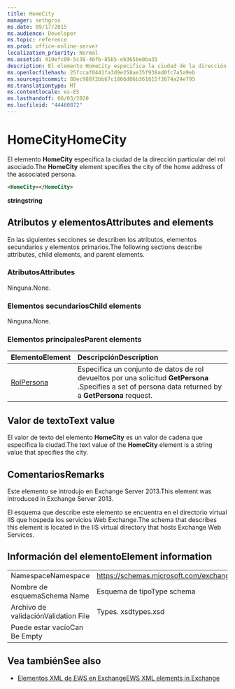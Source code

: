 ```yaml
---
title: HomeCity
manager: sethgros
ms.date: 09/17/2015
ms.audience: Developer
ms.topic: reference
ms.prod: office-online-server
localization_priority: Normal
ms.assetid: 410efc09-5c38-46fb-85b5-eb365be0ba35
description: El elemento HomeCity especifica la ciudad de la dirección particular del rol asociado.
ms.openlocfilehash: 25fccaf0441fa3d9e258ae35f938ad0fc7a5a9eb
ms.sourcegitcommit: 88ec988f2bb67c1866d06b361615f3674a24e795
ms.translationtype: MT
ms.contentlocale: es-ES
ms.lasthandoff: 06/03/2020
ms.locfileid: "44460872"
---
```

# <a name="homecity"></a><span data-ttu-id="9cb28-103">HomeCity</span><span class="sxs-lookup"><span data-stu-id="9cb28-103">HomeCity</span></span>

<span data-ttu-id="9cb28-104">El elemento **HomeCity** especifica la ciudad de la dirección particular del rol asociado.</span><span class="sxs-lookup"><span data-stu-id="9cb28-104">The **HomeCity** element specifies the city of the home address of the associated persona.</span></span> 
  
```XML
<HomeCity></HomeCity>
```

 <span data-ttu-id="9cb28-105">**string**</span><span class="sxs-lookup"><span data-stu-id="9cb28-105">**string**</span></span>
## <a name="attributes-and-elements"></a><span data-ttu-id="9cb28-106">Atributos y elementos</span><span class="sxs-lookup"><span data-stu-id="9cb28-106">Attributes and elements</span></span>

<span data-ttu-id="9cb28-107">En las siguientes secciones se describen los atributos, elementos secundarios y elementos primarios.</span><span class="sxs-lookup"><span data-stu-id="9cb28-107">The following sections describe attributes, child elements, and parent elements.</span></span>
  
### <a name="attributes"></a><span data-ttu-id="9cb28-108">Atributos</span><span class="sxs-lookup"><span data-stu-id="9cb28-108">Attributes</span></span>

<span data-ttu-id="9cb28-109">Ninguna.</span><span class="sxs-lookup"><span data-stu-id="9cb28-109">None.</span></span>
  
### <a name="child-elements"></a><span data-ttu-id="9cb28-110">Elementos secundarios</span><span class="sxs-lookup"><span data-stu-id="9cb28-110">Child elements</span></span>

<span data-ttu-id="9cb28-111">Ninguna.</span><span class="sxs-lookup"><span data-stu-id="9cb28-111">None.</span></span>
  
### <a name="parent-elements"></a><span data-ttu-id="9cb28-112">Elementos principales</span><span class="sxs-lookup"><span data-stu-id="9cb28-112">Parent elements</span></span>

|<span data-ttu-id="9cb28-113">**Elemento**</span><span class="sxs-lookup"><span data-stu-id="9cb28-113">**Element**</span></span>|<span data-ttu-id="9cb28-114">**Descripción**</span><span class="sxs-lookup"><span data-stu-id="9cb28-114">**Description**</span></span>|
|:-----|:-----|
|[<span data-ttu-id="9cb28-115">Rol</span><span class="sxs-lookup"><span data-stu-id="9cb28-115">Persona</span></span>](persona.md) <br/> |<span data-ttu-id="9cb28-116">Especifica un conjunto de datos de rol devueltos por una solicitud **GetPersona** .</span><span class="sxs-lookup"><span data-stu-id="9cb28-116">Specifies a set of persona data returned by a **GetPersona** request.</span></span>  <br/> |
   
## <a name="text-value"></a><span data-ttu-id="9cb28-117">Valor de texto</span><span class="sxs-lookup"><span data-stu-id="9cb28-117">Text value</span></span>

<span data-ttu-id="9cb28-118">El valor de texto del elemento **HomeCity** es un valor de cadena que especifica la ciudad.</span><span class="sxs-lookup"><span data-stu-id="9cb28-118">The text value of the **HomeCity** element is a string value that specifies the city.</span></span> 
  
## <a name="remarks"></a><span data-ttu-id="9cb28-119">Comentarios</span><span class="sxs-lookup"><span data-stu-id="9cb28-119">Remarks</span></span>

<span data-ttu-id="9cb28-120">Este elemento se introdujo en Exchange Server 2013.</span><span class="sxs-lookup"><span data-stu-id="9cb28-120">This element was introduced in Exchange Server 2013.</span></span>
  
<span data-ttu-id="9cb28-121">El esquema que describe este elemento se encuentra en el directorio virtual IIS que hospeda los servicios Web Exchange.</span><span class="sxs-lookup"><span data-stu-id="9cb28-121">The schema that describes this element is located in the IIS virtual directory that hosts Exchange Web Services.</span></span>
  
## <a name="element-information"></a><span data-ttu-id="9cb28-122">Información del elemento</span><span class="sxs-lookup"><span data-stu-id="9cb28-122">Element information</span></span>

|||
|:-----|:-----|
|<span data-ttu-id="9cb28-123">Namespace</span><span class="sxs-lookup"><span data-stu-id="9cb28-123">Namespace</span></span>  <br/> |https://schemas.microsoft.com/exchange/services/2006/types  <br/> |
|<span data-ttu-id="9cb28-124">Nombre de esquema</span><span class="sxs-lookup"><span data-stu-id="9cb28-124">Schema Name</span></span>  <br/> |<span data-ttu-id="9cb28-125">Esquema de tipo</span><span class="sxs-lookup"><span data-stu-id="9cb28-125">Type schema</span></span>  <br/> |
|<span data-ttu-id="9cb28-126">Archivo de validación</span><span class="sxs-lookup"><span data-stu-id="9cb28-126">Validation File</span></span>  <br/> |<span data-ttu-id="9cb28-127">Types. xsd</span><span class="sxs-lookup"><span data-stu-id="9cb28-127">types.xsd</span></span>  <br/> |
|<span data-ttu-id="9cb28-128">Puede estar vacío</span><span class="sxs-lookup"><span data-stu-id="9cb28-128">Can Be Empty</span></span>  <br/> ||
   
## <a name="see-also"></a><span data-ttu-id="9cb28-129">Vea también</span><span class="sxs-lookup"><span data-stu-id="9cb28-129">See also</span></span>



- [<span data-ttu-id="9cb28-130">Elementos XML de EWS en Exchange</span><span class="sxs-lookup"><span data-stu-id="9cb28-130">EWS XML elements in Exchange</span></span>](ews-xml-elements-in-exchange.md)

